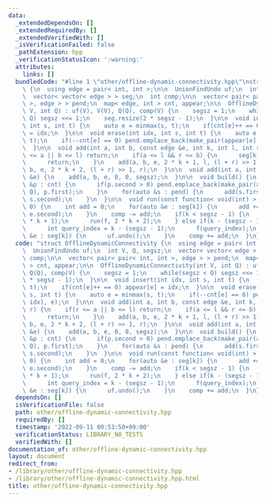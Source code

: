 ```yaml
---
data:
  _extendedDependsOn: []
  _extendedRequiredBy: []
  _extendedVerifiedWith: []
  _isVerificationFailed: false
  _pathExtension: hpp
  _verificationStatusIcon: ':warning:'
  attributes:
    links: []
  bundledCode: "#line 1 \"other/offline-dynamic-connectivity.hpp\"\nstruct OfflineDynamicConnectivity\
    \ {\n  using edge = pair< int, int >;\n\n  UnionFindUndo uf;\n  int V, Q, segsz;\n\
    \  vector< vector< edge > > seg;\n  int comp;\n\n  vector< pair< pair< int, int\
    \ >, edge > > pend;\n  map< edge, int > cnt, appear;\n\n  OfflineDynamicConnectivity(int\
    \ V, int Q) : uf(V), V(V), Q(Q), comp(V) {\n    segsz = 1;\n    while(segsz <\
    \ Q) segsz <<= 1;\n    seg.resize(2 * segsz - 1);\n  }\n\n  void insert(int idx,\
    \ int s, int t) {\n    auto e = minmax(s, t);\n    if(cnt[e]++ == 0) appear[e]\
    \ = idx;\n  }\n\n  void erase(int idx, int s, int t) {\n    auto e = minmax(s,\
    \ t);\n    if(--cnt[e] == 0) pend.emplace_back(make_pair(appear[e], idx), e);\n\
    \  }\n\n  void add(int a, int b, const edge &e, int k, int l, int r) {\n    if(r\
    \ <= a || b <= l) return;\n    if(a <= l && r <= b) {\n      seg[k].emplace_back(e);\n\
    \      return;\n    }\n    add(a, b, e, 2 * k + 1, l, (l + r) >> 1);\n    add(a,\
    \ b, e, 2 * k + 2, (l + r) >> 1, r);\n  }\n\n  void add(int a, int b, const edge\
    \ &e) {\n    add(a, b, e, 0, 0, segsz);\n  }\n\n  void build() {\n    for(auto\
    \ &p : cnt) {\n      if(p.second > 0) pend.emplace_back(make_pair(appear[p.first],\
    \ Q), p.first);\n    }\n    for(auto &s : pend) {\n      add(s.first.first, s.first.second,\
    \ s.second);\n    }\n  }\n\n  void run(const function< void(int) > &f, int k =\
    \ 0) {\n    int add = 0;\n    for(auto &e : seg[k]) {\n      add += uf.unite(e.first,\
    \ e.second);\n    }\n    comp -= add;\n    if(k < segsz - 1) {\n      run(f, 2\
    \ * k + 1);\n      run(f, 2 * k + 2);\n    } else if(k - (segsz - 1) < Q) {\n\
    \      int query_index = k - (segsz - 1);\n      f(query_index);\n    }\n    for(auto\
    \ &e : seg[k]) {\n      uf.undo();\n    }\n    comp += add;\n  }\n};\n"
  code: "struct OfflineDynamicConnectivity {\n  using edge = pair< int, int >;\n\n\
    \  UnionFindUndo uf;\n  int V, Q, segsz;\n  vector< vector< edge > > seg;\n  int\
    \ comp;\n\n  vector< pair< pair< int, int >, edge > > pend;\n  map< edge, int\
    \ > cnt, appear;\n\n  OfflineDynamicConnectivity(int V, int Q) : uf(V), V(V),\
    \ Q(Q), comp(V) {\n    segsz = 1;\n    while(segsz < Q) segsz <<= 1;\n    seg.resize(2\
    \ * segsz - 1);\n  }\n\n  void insert(int idx, int s, int t) {\n    auto e = minmax(s,\
    \ t);\n    if(cnt[e]++ == 0) appear[e] = idx;\n  }\n\n  void erase(int idx, int\
    \ s, int t) {\n    auto e = minmax(s, t);\n    if(--cnt[e] == 0) pend.emplace_back(make_pair(appear[e],\
    \ idx), e);\n  }\n\n  void add(int a, int b, const edge &e, int k, int l, int\
    \ r) {\n    if(r <= a || b <= l) return;\n    if(a <= l && r <= b) {\n      seg[k].emplace_back(e);\n\
    \      return;\n    }\n    add(a, b, e, 2 * k + 1, l, (l + r) >> 1);\n    add(a,\
    \ b, e, 2 * k + 2, (l + r) >> 1, r);\n  }\n\n  void add(int a, int b, const edge\
    \ &e) {\n    add(a, b, e, 0, 0, segsz);\n  }\n\n  void build() {\n    for(auto\
    \ &p : cnt) {\n      if(p.second > 0) pend.emplace_back(make_pair(appear[p.first],\
    \ Q), p.first);\n    }\n    for(auto &s : pend) {\n      add(s.first.first, s.first.second,\
    \ s.second);\n    }\n  }\n\n  void run(const function< void(int) > &f, int k =\
    \ 0) {\n    int add = 0;\n    for(auto &e : seg[k]) {\n      add += uf.unite(e.first,\
    \ e.second);\n    }\n    comp -= add;\n    if(k < segsz - 1) {\n      run(f, 2\
    \ * k + 1);\n      run(f, 2 * k + 2);\n    } else if(k - (segsz - 1) < Q) {\n\
    \      int query_index = k - (segsz - 1);\n      f(query_index);\n    }\n    for(auto\
    \ &e : seg[k]) {\n      uf.undo();\n    }\n    comp += add;\n  }\n};\n"
  dependsOn: []
  isVerificationFile: false
  path: other/offline-dynamic-connectivity.hpp
  requiredBy: []
  timestamp: '2022-09-11 00:53:50+09:00'
  verificationStatus: LIBRARY_NO_TESTS
  verifiedWith: []
documentation_of: other/offline-dynamic-connectivity.hpp
layout: document
redirect_from:
- /library/other/offline-dynamic-connectivity.hpp
- /library/other/offline-dynamic-connectivity.hpp.html
title: other/offline-dynamic-connectivity.hpp
---
```

